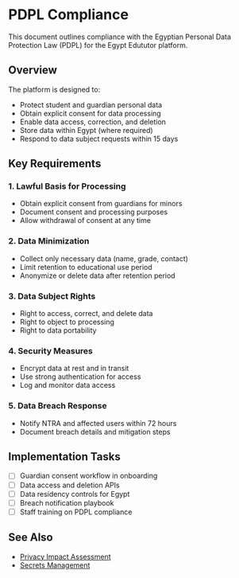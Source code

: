 # PDPL Compliance

This document outlines compliance with the Egyptian Personal Data Protection Law (PDPL) for the Egypt Edututor platform.

## Overview

The platform is designed to:
- Protect student and guardian personal data
- Obtain explicit consent for data processing
- Enable data access, correction, and deletion
- Store data within Egypt (where required)
- Respond to data subject requests within 15 days

## Key Requirements

### 1. Lawful Basis for Processing
- Obtain explicit consent from guardians for minors
- Document consent and processing purposes
- Allow withdrawal of consent at any time

### 2. Data Minimization
- Collect only necessary data (name, grade, contact)
- Limit retention to educational use period
- Anonymize or delete data after retention period

### 3. Data Subject Rights
- Right to access, correct, and delete data
- Right to object to processing
- Right to data portability

### 4. Security Measures
- Encrypt data at rest and in transit
- Use strong authentication for access
- Log and monitor data access

### 5. Data Breach Response
- Notify NTRA and affected users within 72 hours
- Document breach details and mitigation steps

## Implementation Tasks
- [ ] Guardian consent workflow in onboarding
- [ ] Data access and deletion APIs
- [ ] Data residency controls for Egypt
- [ ] Breach notification playbook
- [ ] Staff training on PDPL compliance

## See Also
- [Privacy Impact Assessment](PRIVACY_IMPACT_ASSESSMENT.md)
- [Secrets Management](SECRETS_MANAGEMENT.md)

